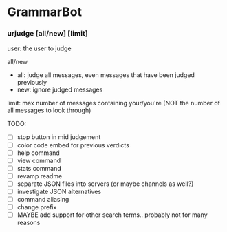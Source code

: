 # GrammarBot
 
### urjudge <user> [all/new] [limit]
 
user: the user to judge

all/new
- all: judge all messages, even messages that have been judged previously
- new: ignore judged messages

limit: max number of messages containing your/you're (NOT the number of all messages to look through)



TODO:
*[ ] stop button in mid judgement
*[ ] color code embed for previous verdicts
*[ ] help command
*[ ] view command
*[ ] stats command
*[ ] revamp readme
*[ ] separate JSON files into servers (or maybe channels as well?)
*[ ] investigate JSON alternatives
*[ ] command aliasing
*[ ] change prefix
*[ ] MAYBE add support for other search terms.. probably not for many reasons
